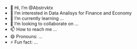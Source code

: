 - 👋 Hi, I’m @Abstrvktx
- 👀 I’m interested in Data Analisys for Finance and Economy
- 🌱 I’m currently learning ...
- 💞️ I’m looking to collaborate on ...
- 📫 How to reach me ...
- 😄 Pronouns: ...
- ⚡ Fun fact: ...

<!---
Abstrvktx/Abstrvktx is a ✨ special ✨ repository because its `README.md` (this file) appears on your GitHub profile.
You can click the Preview link to take a look at your changes.
--->
